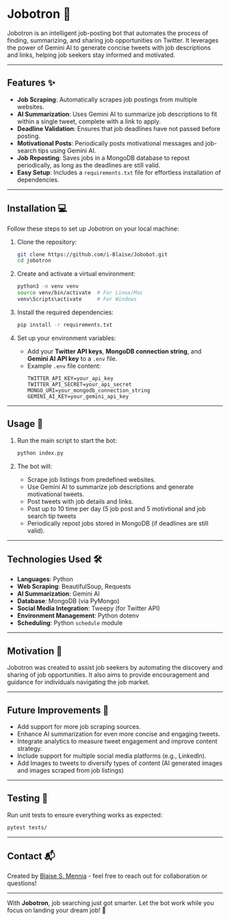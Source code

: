 # Jobotron 🚀

Jobotron is an intelligent job-posting bot that automates the process of finding, summarizing, and sharing job opportunities on Twitter. It leverages the power of Gemini AI to generate concise tweets with job descriptions and links, helping job seekers stay informed and motivated.

---

## Features ✨

- **Job Scraping**: Automatically scrapes job postings from multiple websites.
- **AI Summarization**: Uses Gemini AI to summarize job descriptions to fit within a single tweet, complete with a link to apply.
- **Deadline Validation**: Ensures that job deadlines have not passed before posting.
- **Motivational Posts**: Periodically posts motivational messages and job-search tips using Gemini AI.
- **Job Reposting**: Saves jobs in a MongoDB database to repost periodically, as long as the deadlines are still valid.
- **Easy Setup**: Includes a `requirements.txt` file for effortless installation of dependencies.

---

## Installation 💻

Follow these steps to set up Jobotron on your local machine:

1. Clone the repository:
   ```bash
   git clone https://github.com/i-Blaise/Jobobot.git
   cd jobotron
   ```

2. Create and activate a virtual environment:
   ```bash
   python3 -m venv venv
   source venv/bin/activate  # For Linux/Mac
   venv\Scripts\activate     # For Windows
   ```

3. Install the required dependencies:
   ```bash
   pip install -r requirements.txt
   ```

4. Set up your environment variables:
   - Add your **Twitter API keys**, **MongoDB connection string**, and **Gemini AI API key** to a `.env` file.
   - Example `.env` file content:
     ```env
     TWITTER_API_KEY=your_api_key
     TWITTER_API_SECRET=your_api_secret
     MONGO_URI=your_mongodb_connection_string
     GEMINI_AI_KEY=your_gemini_api_key
     ```

---

## Usage 📖

1. Run the main script to start the bot:
   ```bash
   python index.py
   ```

2. The bot will:
   - Scrape job listings from predefined websites.
   - Use Gemini AI to summarize job descriptions and generate motivational tweets.
   - Post tweets with job details and links.
   - Post up to 10 time per day (5 job post and 5 motivtional and job search tip tweets
   - Periodically repost jobs stored in MongoDB (if deadlines are still valid).

---

## Technologies Used 🛠️

- **Languages**: Python
- **Web Scraping**: BeautifulSoup, Requests
- **AI Summarization**: Gemini AI
- **Database**: MongoDB (via PyMongo)
- **Social Media Integration**: Tweepy (for Twitter API)
- **Environment Management**: Python dotenv
- **Scheduling**: Python `schedule` module

---

## Motivation 🌟

Jobotron was created to assist job seekers by automating the discovery and sharing of job opportunities. It also aims to provide encouragement and guidance for individuals navigating the job market.

---

## Future Improvements 🔮

- Add support for more job scraping sources.
- Enhance AI summarization for even more concise and engaging tweets.
- Integrate analytics to measure tweet engagement and improve content strategy.
- Include support for multiple social media platforms (e.g., LinkedIn).
- Add Images to tweets to diversify types of content (AI generated images and images scraped from job listings)

---

## Testing 🧪

Run unit tests to ensure everything works as expected:
```bash
pytest tests/
```

---

## Contact 📬

Created by [Blaise S. Mennia](https://www.linkedin.com/in/blaise-mennia-50b25369/) - feel free to reach out for collaboration or questions!

---

With **Jobotron**, job searching just got smarter. Let the bot work while you focus on landing your dream job! 🚀
```
